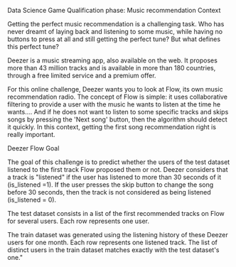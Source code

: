 Data Science Game Qualification phase: Music recommendation
Context

Getting the perfect music recommendation is a challenging task. Who has never dreamt of laying back and listening to some music, while having no buttons to press at all and still getting the perfect tune? But what defines this perfect tune?

Deezer is a music streaming app, also available on the web. It proposes more than 43 million tracks and is available in more than 180 countries, through a free limited service and a premium offer.

For this online challenge, Deezer wants you to look at Flow, its own music recommendation radio. The concept of Flow is simple: it uses collaborative filtering to provide a user with the music he wants to listen at the time he wants.... And if he does not want to listen to some specific tracks and skips songs by pressing the 'Next song' button, then the algorithm should detect it quickly. In this context, getting the first song recommendation right is really important.

Deezer Flow
Goal

The goal of this challenge is to predict whether the users of the test dataset listened to the first track Flow proposed them or not. Deezer considers that a track is "listened" if the user has listened to more than 30 seconds of it (is_listened =1). If the user presses the skip button to change the song before 30 seconds, then the track is not considered as being listened (is_listened = 0).

The test dataset consists in a list of the first recommended tracks on Flow for several users. Each row represents one user.

The train dataset was generated using the listening history of these Deezer users for one month. Each row represents one listened track. The list of distinct users in the train dataset matches exactly with the test dataset's one."
